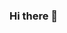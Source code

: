 ### Hi there 👋

<!--
**ManavGhaiCode/ManavGhaiCode** is a ✨ _special_ ✨ repository because its `README.md` (this file) appears on your GitHub profile.

Here are some ideas to get you started:

- 🔭 I’m currently working on c++, decon
- 🌱 I’m currently learning c++
- 💬 Ask me about JavaScript, python
- 📫 How to reach me: manvghai12ouctuber@gmail.com
- ⚡ Fun fact: I am linking c++!
-->
